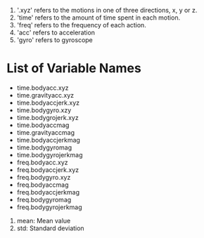 
1. '.xyz' refers to the motions in one of three directions, x, y or z.  
2. 'time' refers to the amount of time spent in each motion. 
3. 'freq' refers to the frequency of each action.  
4. 'acc' refers to acceleration
5. 'gyro' refers to gyroscope

# List of Variable Names

* time.bodyacc.xyz  
* time.gravityacc.xyz
* time.bodyaccjerk.xyz
* time.bodygyro.xzy
* time.bodygrojerk.xyz
* time.bodyaccmag
* time.gravityaccmag
* time.bodyaccjerkmag
* time.bodygyromag
* time.bodygyrojerkmag
* freq.bodyacc.xyz
* freq.bodyaccjerk.xyz
* freq.bodygyro.xyz
* freq.bodyaccmag
* freq.bodyaccjerkmag
* freq.bodygyromag
* freq.bodygyrojerkmag

1. mean: Mean value
2. std: Standard deviation
